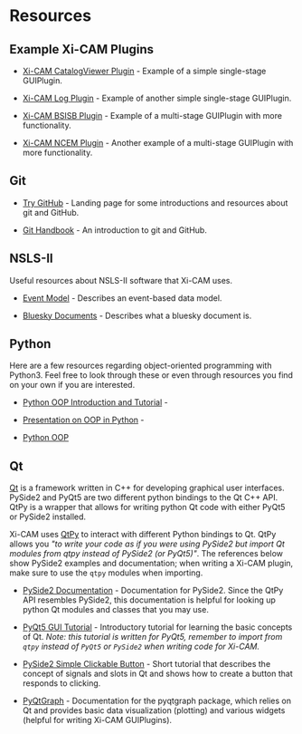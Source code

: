 # Resources

## Example Xi-CAM Plugins

* [Xi-CAM CatalogViewer Plugin](https://github.com/Xi-CAM/Xi-cam.CatalogViewer) -
Example of a simple single-stage GUIPlugin.

* [Xi-CAM Log Plugin](https://github.com/Xi-CAM/Xi-CAM.plugins.Log) -
Example of another simple single-stage GUIPlugin.

* [Xi-CAM BSISB Plugin](https://github.com/Xi-CAM/Xi-cam.BSISB) -
Example of a multi-stage GUIPlugin with more functionality.

* [Xi-CAM NCEM Plugin](https://github.com/Xi-CAM/Xi-CAM.NCEM) -
Another example of a multi-stage GUIPlugin with more functionality.


## Git

* [Try GitHub](https://try.github.io/) -
Landing page for some introductions and resources about git and GitHub.

* [Git Handbook](https://guides.github.com/introduction/git-handbook/) -
An introduction to git and GitHub.

## NSLS-II

Useful resources about NSLS-II software that Xi-CAM uses.

* [Event Model](https://nsls-ii.github.io/architecture-overview.html) -
Describes an event-based data model.

* [Bluesky Documents](https://nsls-ii.github.io/bluesky/documents.html) -
Describes what a bluesky document is. 

## Python

Here are a few resources regarding object-oriented programming with Python3. Feel free to
look through these or even through resources you find on your own if you are interested.

* [Python OOP Introduction and Tutorial](https://realpython.com/python3-object-oriented-programming/) -

* [Presentation on OOP in Python](https://www.cs.colorado.edu/~kena/classes/5448/f12/presentation-materials/li.pdf) -

* [Python OOP](https://www.python-course.eu/python3_object_oriented_programming.php)

## Qt

[Qt](https://www.qt.io/what-is-qt/?utm_campaign=Navigation%202019&utm_source=megamenu) 
is a framework written in C++ for developing graphical user interfaces. 
PySide2 and PyQt5 are two different python bindings to the Qt C++ API. 
QtPy is a wrapper that allows for writing python Qt code with either PyQt5 or PySide2 installed.

Xi-CAM uses [QtPy](https://pypi.org/project/QtPy/) to interact with different Python bindings to Qt.
QtPy allows you *"to write your code as if you were using PySide2 but import Qt modules from qtpy instead of PySide2 
(or PyQt5)"*. 
The references below show PySide2 examples and documentation; when writing a Xi-CAM
plugin, make sure to use the `qtpy` modules when importing.

* [PySide2 Documentation](https://doc.qt.io/qtforpython/) - Documentation for PySide2. Since the QtPy API
resembles PySide2, this documentation is helpful for looking up python Qt modules and classes that you may use.

* [PyQt5 GUI Tutorial](https://build-system.fman.io/pyqt5-tutorial) - Introductory tutorial for learning the basic
concepts of Qt. *Note: this tutorial is written for PyQt5, remember to import from `qtpy` instead of `PyQt5` or 
`PySide2` when writing code for Xi-CAM.*

* [PySide2 Simple Clickable Button](https://wiki.qt.io/Qt_for_Python_Tutorial_ClickableButton) - 
Short tutorial that describes the concept of signals and slots in Qt and shows how to create a button that
responds to clicking.

* [PyQtGraph](http://pyqtgraph.org/documentation/) -
Documentation for the pyqtgraph package, which relies on Qt and provides basic data visualization (plotting) and
various widgets (helpful for writing Xi-CAM GUIPlugins).

